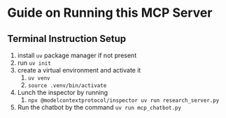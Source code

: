 # Guide on Running this MCP Server

## Terminal Instruction Setup
1. install `uv` package manager if not present
2. run `uv init`
3. create a virtual environment and activate it
   1. `uv venv`
   2. `source .venv/bin/activate`
4. Lunch the inspector by running
    1. `npx @modelcontextprotocol/inspector uv run research_server.py`
5. Run the chatbot by the command `uv run mcp_chatbot.py
`
